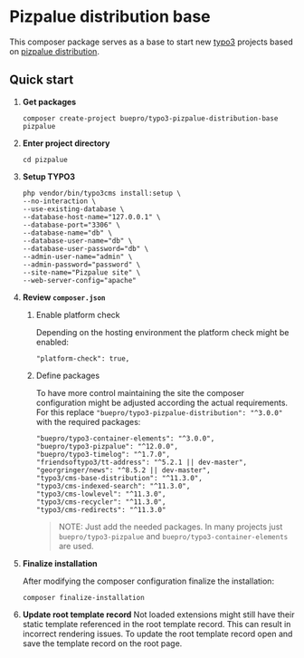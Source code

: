# Pizpalue distribution base

This composer package serves as a base to start new [typo3](https://typo3.org) projects based on 
[pizpalue distribution](https://extensions.typo3.org/extension/pizpalue_distribution/).

## Quick start

1.  **Get packages**
    ```
    composer create-project buepro/typo3-pizpalue-distribution-base pizpalue 
    ```

1.  **Enter project directory**
    ```
    cd pizpalue
    ```

1.  **Setup TYPO3**
    ```
    php vendor/bin/typo3cms install:setup \
    --no-interaction \
    --use-existing-database \
    --database-host-name="127.0.0.1" \
    --database-port="3306" \
    --database-name="db" \
    --database-user-name="db" \
    --database-user-password="db" \
    --admin-user-name="admin" \
    --admin-password="password" \
    --site-name="Pizpalue site" \
    --web-server-config="apache"
    ```

1.  **Review `composer.json`**

    1.  Enable platform check
    
        Depending on the hosting environment the platform check might be enabled:
        ```
        "platform-check": true,
        ```
    
    1.  Define packages
    
        To have more control maintaining the site the composer configuration might be adjusted according the 
        actual requirements. For this replace `"buepro/typo3-pizpalue-distribution": "^3.0.0"` with the required 
        packages:
        ```
        "buepro/typo3-container-elements": "^3.0.0",
        "buepro/typo3-pizpalue": "^12.0.0",
        "buepro/typo3-timelog": "^1.7.0",
        "friendsoftypo3/tt-address": "^5.2.1 || dev-master",
        "georgringer/news": "^8.5.2 || dev-master",
        "typo3/cms-base-distribution": "^11.3.0",
        "typo3/cms-indexed-search": "^11.3.0",
        "typo3/cms-lowlevel": "^11.3.0",
        "typo3/cms-recycler": "^11.3.0",
        "typo3/cms-redirects": "^11.3.0"
        ```
        > NOTE: Just add the needed packages. In many projects just `buepro/typo3-pizpalue` and 
        `buepro/typo3-container-elements` are used.
   
1.  **Finalize installation**
    
    After modifying the composer configuration finalize the installation:
    ```
    composer finalize-installation
    ```

1.  **Update root template record**
    Not loaded extensions might still have their static template referenced in the root template record.
    This can result in incorrect rendering issues. To update the root template record open and save the template
    record on the root page.
